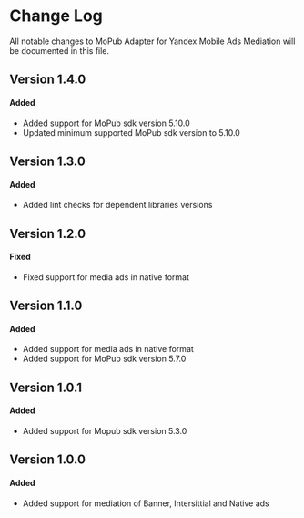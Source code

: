 # Change Log
All notable changes to MoPub Adapter for Yandex Mobile Ads Mediation will be documented in this file.

## Version 1.4.0

#### Added
* Added support for MoPub sdk version 5.10.0
* Updated minimum supported MoPub sdk version to 5.10.0

## Version 1.3.0

#### Added
* Added lint checks for dependent libraries versions

## Version 1.2.0

#### Fixed
* Fixed support for media ads in native format

## Version 1.1.0

#### Added
* Added support for media ads in native format
* Added support for MoPub sdk version 5.7.0

## Version 1.0.1

#### Added
* Added support for Mopub sdk version 5.3.0

## Version 1.0.0

#### Added
* Added support for mediation of Banner, Intersittial and Native ads 
